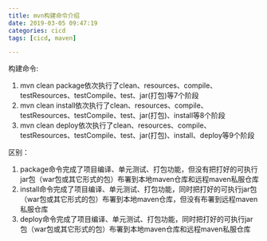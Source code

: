 ```yaml
---
title: mvn构建命令介绍
date: 2019-03-05 09:47:19
categories: cicd
tags: [cicd, maven]

---
```


构建命令:

1. mvn clean package依次执行了clean、resources、compile、testResources、testCompile、test、jar(打包)等7个阶段
2. mvn clean install依次执行了clean、resources、compile、testResources、testCompile、test、jar(打包)、install等8个阶段
3. mvn clean deploy依次执行了clean、resources、compile、testResources、testCompile、test、jar(打包)、install、deploy等9个阶段

区别：

1. package命令完成了项目编译、单元测试、打包功能，但没有把打好的可执行jar包（war包或其它形式的包）布署到本地maven仓库和远程maven私服仓库
2. install命令完成了项目编译、单元测试、打包功能，同时把打好的可执行jar包（war包或其它形式的包）布署到本地maven仓库，但没有布署到远程maven私服仓库
3. deploy命令完成了项目编译、单元测试、打包功能，同时把打好的可执行jar包（war包或其它形式的包）布署到本地maven仓库和远程maven私服仓库　
